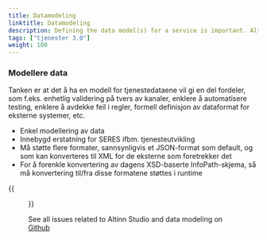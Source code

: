 ```yaml
---
title: Datamodeling
linktitle: Datamodeling
description: Defining the data model(s) for a service is important. Altinn studio will support importing existing data models and creating new datamodels.
tags: ["tjenester 3.0"]
weight: 100
---
```


### Modellere data

Tanken er at det å ha en modell for tjenestedataene vil gi en del fordeler, som f.eks. enhetlig validering på tvers av kanaler, 
enklere å automatisere testing, enklere å avdekke feil i regler, formell definisjon av dataformat for eksterne systemer, etc.

- Enkel modellering av data
- Innebygd erstatning for SERES ifbm. tjenesteutvikling
- Må støtte flere formater, sannsynligvis et JSON-format som default, og som kan konverteres til XML for de eksterne som foretrekker det
- For å forenkle konvertering av dagens XSD-baserte InfoPath-skjema, så må konvertering til/fra disse formatene støttes i runtime

{{<figure src="data-modelling.png?width=1000" title="Editor for enkel datamodellering">}}

See all issues related to Altinn Studio and data modeling on [Github](https://github.com/Altinn/altinn-studio/labels/data-modeling)
